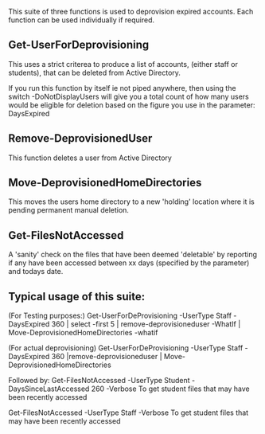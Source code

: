 This suite of three functions is used to deprovision expired accounts.
Each function can be used individually if required.

Get-UserForDeprovisioning
-------------------------
This uses a strict criterea to produce a list of accounts, (either staff or students), that can be deleted from Active Directory.

If you run this function by itself ie not piped anywhere, then using the switch -DoNotDisplayUsers will give you a total count of how many users would be eligible for deletion based on the figure you use in the parameter: DaysExpired

Remove-DeprovisionedUser
------------------------
This function deletes a user from Active Directory

Move-DeprovisionedHomeDirectories
---------------------------------
This moves the users home directory to a new 'holding' location where it is pending permanent manual deletion.

Get-FilesNotAccessed
--------------------
A 'sanity' check on the files that have been deemed 'deletable' by reporting if any have been accessed between xx days (specified by the parameter) and todays date.


Typical usage of this suite:
----------------------------
(For Testing purposes:)
Get-UserForDeProvisioning -UserType Staff -DaysExpired 360 | select -first 5 | remove-deprovisioneduser -WhatIf | Move-DeprovisionedHomeDirectories -whatif

(For actual deprovisioning)
Get-UserForDeProvisioning -UserType Staff -DaysExpired 360 |remove-deprovisioneduser | Move-DeprovisionedHomeDirectories

Followed by:
Get-FilesNotAccessed -UserType Student -DaysSinceLastAccessed 260 -Verbose
To get student files that may have been recently accessed

Get-FilesNotAccessed -UserType Staff -Verbose
To get student files that may have been recently accessed
